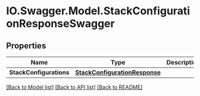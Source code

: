 # IO.Swagger.Model.StackConfigurationResponseSwagger
## Properties

Name | Type | Description | Notes
------------ | ------------- | ------------- | -------------
**StackConfigurations** | [**StackConfigurationResponse**](StackConfigurationResponse.md) |  | [optional] 

[[Back to Model list]](../README.md#documentation-for-models) [[Back to API list]](../README.md#documentation-for-api-endpoints) [[Back to README]](../README.md)

